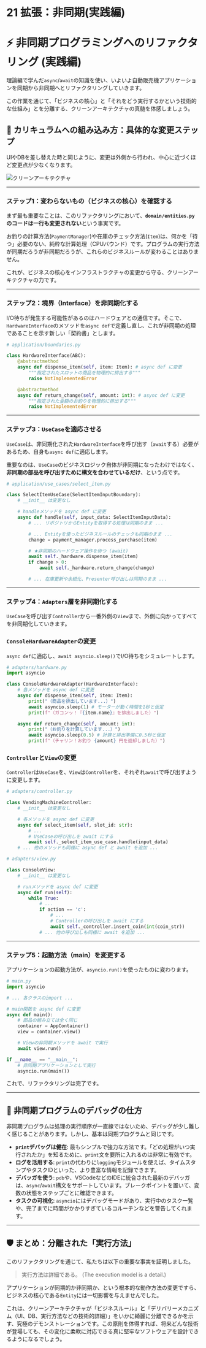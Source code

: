 # 21 拡張：非同期(実践編)

# ⚡️ 非同期プログラミングへのリファクタリング (実践編)

理論編で学んだ`async`/`await`の知識を使い、いよいよ自動販売機アプリケーションを同期から非同期へとリファクタリングしていきます。

この作業を通じて、「ビジネスの核心」と「それをどう実行するかという技術的な仕組み」とを分離する、クリーンアーキテクチャの真髄を体感しましょう。

## 🎯 カリキュラムへの組み込み方：具体的な変更ステップ

UIやDBを差し替えた時と同じように、変更は外側から行われ、中心に近づくほど変更点が少なくなります。

![クリーンアーキテクチャ](../クリーンアーキテクチャ.png)

---

### ステップ1：変わらないもの（ビジネスの核心）を確認する

まず最も重要なことは、このリファクタリングにおいて、**`domain/entities.py`のコードは一行も変更されない**という事実です。

お釣りの計算方法(`PaymentManager`)や在庫のチェック方法(`Item`)は、何かを「待つ」必要のない、純粋な計算処理（CPUバウンド）です。プログラムの実行方法が同期だろうが非同期だろうが、これらのビジネスルールが変わることはありません。

これが、ビジネスの核心をインフラストラクチャの変更から守る、クリーンアーキテクチャの力です。

---

### ステップ2：境界（Interface）を非同期化する

I/O待ちが発生する可能性があるのはハードウェアとの通信です。そこで、`HardwareInterface`のメソッドを`async def`で定義し直し、これが非同期の処理であることを示す新しい「契約書」とします。

```python
# application/boundaries.py

class HardwareInterface(ABC):
    @abstractmethod
    async def dispense_item(self, item: Item): # async def に変更
        """指定されたスロットの商品を物理的に排出する"""
        raise NotImplementedError

    @abstractmethod
    async def return_change(self, amount: int): # async def に変更
        """指定された金額のお釣りを物理的に排出する"""
        raise NotImplementedError

```

---

### ステップ3：`UseCase`を適応させる

`UseCase`は、非同期化された`HardwareInterface`を呼び出す（`await`する）必要があるため、自身も`async def`に適応します。

重要なのは、`UseCase`のビジネスロジック自体が非同期になったわけではなく、**非同期の部品を呼び出すために構文を合わせているだけ**、という点です。

```python
# application/use_cases/select_item.py

class SelectItemUseCase(SelectItemInputBoundary):
    # __init__ は変更なし

    # handleメソッドを async def に変更
    async def handle(self, input_data: SelectItemInputData):
        # ... リポジトリからEntityを取得する処理は同期のまま ...

        # ... Entityを使ったビジネスルールのチェックも同期のまま ...
        change = payment_manager.process_purchase(item)

        # ★非同期のハードウェア操作を待つ (await)
        await self._hardware.dispense_item(item)
        if change > 0:
            await self._hardware.return_change(change)

        # ... 在庫更新や永続化、Presenter呼び出しは同期のまま ...

```

---

### ステップ4：`Adapters`層を非同期化する

`UseCase`を呼び出す`Controller`から一番外側の`View`まで、外側に向かってすべてを非同期化していきます。

### `ConsoleHardwareAdapter`の変更

`async def`に適応し、`await asyncio.sleep()`でI/O待ちをシミュレートします。

```python
# adapters/hardware.py
import asyncio

class ConsoleHardwareAdapter(HardwareInterface):
    # 各メソッドを async def に変更
    async def dispense_item(self, item: Item):
        print("（商品を排出しています...）")
        await asyncio.sleep(1) # モーターが動く時間を1秒と仮定
        print(f"（ガコンッ！『{item.name}』を排出しました）")

    async def return_change(self, amount: int):
        print("（お釣りを計算しています...）")
        await asyncio.sleep(0.5) # 計算と排出準備に0.5秒と仮定
        print(f"（チャリン！お釣り {amount} 円を返却しました）")

```

### `Controller`と`View`の変更

`Controller`は`UseCase`を、`View`は`Controller`を、それぞれ`await`で呼び出すように変更します。

```python
# adapters/controller.py

class VendingMachineController:
    # __init__ は変更なし

    # 各メソッドを async def に変更
    async def select_item(self, slot_id: str):
        # ...
        # UseCaseの呼び出しを await にする
        await self._select_item_use_case.handle(input_data)
    # ... 他のメソッドも同様に async def と await を追加 ...

```

```python
# adapters/view.py

class ConsoleView:
    # __init__ は変更なし

    # runメソッドを async def に変更
    async def run(self):
        while True:
            # ...
            if action == 'c':
                # ...
                # Controllerの呼び出しを await にする
                await self._controller.insert_coin(int(coin_str))
            # ... 他の呼び出しも同様に await を追加 ...

```

---

### ステップ5：起動方法（main）を変更する

アプリケーションの起動方法が、`asyncio.run()`を使ったものに変わります。

```python
# main.py
import asyncio

# ... 各クラスのimport ...

# main関数を async def に変更
async def main():
    # 部品の組み立ては全く同じ
    container = AppContainer()
    view = container.view()

    # Viewの非同期メソッドを await で実行
    await view.run()

if __name__ == "__main__":
    # 非同期アプリケーションとして実行
    asyncio.run(main())

```

これで、リファクタリングは完了です。

---

## 🐛 非同期プログラムのデバッグの仕方

非同期プログラムは処理の実行順序が一直線ではないため、デバッグが少し難しく感じることがあります。しかし、基本は同期プログラムと同じです。

- **`print`デバッグは健在**: 最もシンプルで強力な方法です。「どの処理がいつ実行されたか」を知るために、`print`文を要所に入れるのは非常に有効です。
- **ログを活用する**: `print`の代わりに`logging`モジュールを使えば、タイムスタンプやタスクIDといった、より豊富な情報を記録できます。
- **デバッガを使う**: `pdb`や、VSCodeなどのIDEに統合された最新のデバッガは、`async`/`await`構文をサポートしています。ブレークポイントを置いて、変数の状態をステップごとに確認できます。
- **タスクの可視化**: `asyncio`にはデバッグモードがあり、実行中のタスク一覧や、完了までに時間がかかりすぎているコルーチンなどを警告してくれます。

---

## 🛡️ まとめ：分離された「実行方法」

このリファクタリングを通じて、私たちは以下の重要な事実を証明しました。

> 実行方法は詳細である。 (The execution model is a detail.)
> 

アプリケーションが同期的か非同期か、という根本的な動作方法の変更ですら、ビジネスの核心である`Entity`には一切影響を与えませんでした。

これは、クリーンアーキテクチャが「ビジネスルール」**と**「デリバリーメカニズム（UI、DB、実行方法などの技術的詳細）」をいかに綺麗に分離できるかを示す、究極のデモンストレーションです。この原則を体得すれば、将来どんな技術が登場しても、その変化に柔軟に対応できる真に堅牢なソフトウェアを設計できるようになるでしょう。
